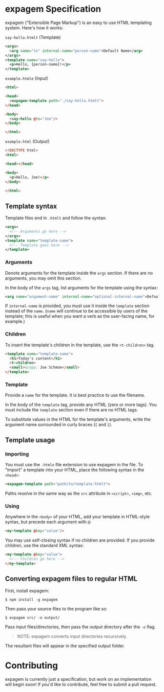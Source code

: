 # expagem Specification

expagem ("Extensible Page Markup") is an easy to use HTML templating system. Here's how it works:

`say-hello.htmlt` (Template)
```xml
<args>
  <arg name="to" internal-name="person-name">Default Name</arg>
</args>
<template name="say-hello">
  <p>Hello, {person-name}!</p>
</template>
```

`example.htmle` (Input)
```html
<html>

<head>
  <expagem-template path="./say-hello.htmlt">
</head>

<body>
  <say-hello @to="Joe"/>
</body>

</html>
```

`example.html` (Output)
```html
<!DOCTYPE html>
<html>

<head></head>

<body>
  <p>Hello, Joe!</p>
</body>
  
</html>
```

## Template syntax

Template files end in `.htmlt` and follow the syntax:

```xml
<args>
  <!-- Arguments go here -->
</args>
<template name="template-name">
  <!-- Template goes here -->
</template>
```

### Arguments

Denote arguments for the template inside the `args` section. If there are no arguments, you may omit this section.

In the body of the `args` tag, list arguments for the template using the syntax:

```xml
<arg name="argument-name" internal-name="optional-internal-name">Default Value</arg>
```

If `internal-name` is provided, you must use it inside the `template` section instead of the `name`. (`name` will continue to be accessible by users of the template; this is useful when you want a verb as the user-facing name, for example.)

### Children

To insert the template's children in the template, use the `<t-children>` tag.

```html
<template name="template-name">
  <h1>Today's content</h1>
  <t-children>
  <small>&copy; Joe Schmoe</small>
</template>
```

### Template

Provide a `name` for the template. It is best practice to use the filename.

In the body of the `template` tag, provide any HTML (zero or more tags). You must include the `template` section even if there are no HTML tags.

To substitute values in the HTML for the template's arguments, write the argument name surrounded in curly braces (`{` and `}`).

## Template usage

### Importing

You must use the `.htmle` file extension to use expagem in the file. To "import" a template into your HTML, place the following syntax in the `<head>`:

```html
<expagem-template path="path/to/template.htmlt">
```

Paths resolve in the same way as the `src` attribute in `<script>`, `<img>`, etc.

### Using

Anywhere in the `<body>` of your HTML, add your template in HTML-style syntax, but precede each argument with `@`:

```html
<my-template @key="value"/>
```

You may use self-closing syntax if no children are provided. If you provide children, use the standard XML syntax:

```html
<my-template @key="value">
  <!-- Children go here -->
</my-template>
```

## Converting expagem files to regular HTML

First, install expagem:

```
$ npm install -g expagem
```

Then pass your source files to the program like so:

```
$ expagem src/ -o output/
```

Pass input files/directories, then pass the output directory after the `-o` flag.

> NOTE: expagem converts input directories recursively.

The resultant files will appear in the specified output folder.

# Contributing

expagem is currently just a specification, but work on an implementation will begin soon! If you'd like to contribute, feel free to submit a pull request.
